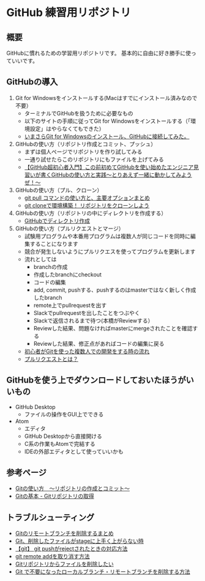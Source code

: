 # GitHub 練習用リポジトリ

## 概要
GitHubに慣れるための学習用リポジトリです。
基本的に自由に好き勝手に使っていいです。

## GitHubの導入
1. Git for Windowsをインストールする(Macはすでにインストール済みなので不要）
	- ターミナルでGitHubを扱うために必要なもの
	- 以下のサイトの手順に従ってGit for Windowsをインストールする（「環境設定」はやらなくてもできた）
	- [いまさらGit for Windowsのインストール、GitHubに接続してみた。](https://qiita.com/manabu-watanabe/items/ecf1b434baf305adaa00)
2. GitHubの使い方（リポジトリ作成とコミット、プッシュ）
	- まずは個人ページでリポジトリを作り試してみる
	- 一通り試せたらこのリポジトリにもファイルを上げてみる
	- [【GitHub超初心者入門】この前初めてGitHubを使い始めたエンジニア見習いが書くGitHubの使い方と実践～とりあえず一緒に動かしてみようぜ！～](	 https://qiita.com/nnahito/items/565f8755e70c51532459)	
3. GitHubの使い方（プル、クローン）
	- [git pull コマンドの使い方と、主要オプションまとめ](http://www-creators.com/archives/2295)
	- [git cloneで環境構築！ リポジトリをクローンしよう](https://www.sejuku.net/blog/71436)
4. GitHubの使い方（リポジトリの中にディレクトリを作成する）
	- [GitHubでディレクトリ作成](http://maeokaka.hatenablog.jp/entry/2016/07/07/001441)  
5. GitHubの使い方（プルリクエストとマージ）  
	- 試験用プログラムや本番用プログラムは複数人が同じコードを同時に編集することになります  
	- 競合が発生しないようにプルリクエスを使ってプログラムを更新します
	- 流れとしては   
		- branchの作成  
		- 作成したbranchにcheckout  
		- コードの編集 
		- add, commit, pushする、pushするのはmasterではなく新しく作成したbranch
		- remote上でpullrequestを出す  
		- Slackでpullrequestを出したことをつぶやく  
		- Slackで返信されるまで待つ(本橋がReviewする）  
		- Reviewした結果、問題なければmasterにmergeされたことを確認する  
		- Reviewした結果、修正点があればコードの編集に戻る
	- [初心者がGitを使った複数人での開発をする時の流れ](https://qiita.com/risagon/items/0cd3592b08ee058ffb80)
	- [プルリクエストとは？](https://backlog.com/ja/git-tutorial/pull-request/01/)  

## GitHubを使う上でダウンロードしておいたほうがいいもの
- GitHub Desktop
	- ファイルの操作をGUI上でできる
- Atom
	- エディタ
	- GitHub Desktopから直接開ける
	- C系の作業もAtomで完結する
	- IDEの外部エディタとして使っていいかも

## 参考ページ
- [Gitの使い方　～リポジトリの作成とコミット～](http://proengineer.internous.co.jp/content/columnfeature/6944)
- [Gitの基本 - Gitリポジトリの取得](https://git-scm.com/book/ja/v1/Git-%E3%81%AE%E5%9F%BA%E6%9C%AC-Git-%E3%83%AA%E3%83%9D%E3%82%B8%E3%83%88%E3%83%AA%E3%81%AE%E5%8F%96%E5%BE%97)

## トラブルシューティング
- [Gitのリモートブランチを削除するまとめ](https://qiita.com/yuu_ta/items/519ea47ac2c1ded032d9)
- [Git、削除したファイルがstageに上手く上がらない時](http://chroma.hatenablog.com/entry/2013/10/18/111052)
- [【git】 git pushがrejectされたときの対応方法](https://www.softel.co.jp/blogs/tech/archives/3569)
- [git remote addを取り消す方法](https://qiita.com/ngtkk/items/05097d127db6a415a7d8)
- [Gitリポジトリからファイルを削除したい](https://www-he.scphys.kyoto-u.ac.jp/member/shotakaha/dokuwiki/doku.php?id=toolbox:git:rm:start)
- [Git で不要になったローカルブランチ・リモートブランチを削除する方法](https://qiita.com/iorionda/items/c7e0aca399371068a9b8)
